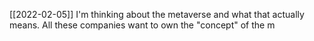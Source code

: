 [[2022-02-05]]
I'm thinking about the metaverse and what that actually means. All these companies want to own the "concept" of the m